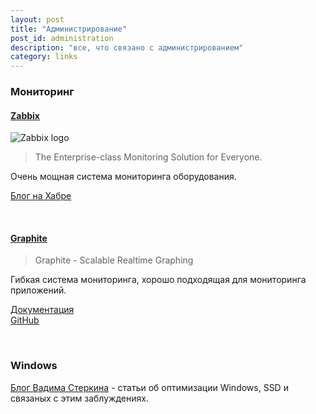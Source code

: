 ```yaml
---
layout: post
title: "Администрирование"
post_id: administration
description: "все, что связано с администрированием"
category: links
---
```


### Мониторинг

#### [Zabbix](http://www.zabbix.com/)
![Zabbix logo](http://www.zabbix.com/img/zabbix_logo.png)

> The Enterprise-class Monitoring Solution for Everyone.

Очень мощная система мониторинга оборудования.

[Блог на Хабре](http://habrahabr.ru/company/zabbix/)

<br>

#### [Graphite](http://graphite.wikidot.com/)

> Graphite - Scalable Realtime Graphing

Гибкая система мониторинга, хорошо подходящая для мониторинга приложений.

[Документация](https://graphite.readthedocs.org/en/latest/)  
[GitHub](https://github.com/graphite-project)

<br>

### Windows

[Блог Вадима Стеркина](http://www.outsidethebox.ms) - статьи об оптимизации Windows, SSD и связаных с этим заблуждениях.